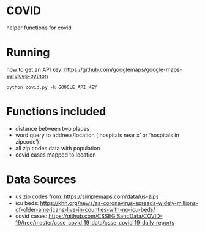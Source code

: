 # COVID

helper functions for covid

# Running
how to get an API key: https://github.com/googlemaps/google-maps-services-python

`python covid.py -k GOOGLE_API_KEY`

# Functions included
- distance between two places
- word query to address/location (‘hospitals near x’ or ‘hospitals in zipcode’)
- all zip codes data with population
- covid cases mapped to location

# Data Sources
- us zip codes from: https://simplemaps.com/data/us-zips
- icu beds: https://khn.org/news/as-coronavirus-spreads-widely-millions-of-older-americans-live-in-counties-with-no-icu-beds/
- covid cases: https://github.com/CSSEGISandData/COVID-19/tree/master/csse_covid_19_data/csse_covid_19_daily_reports
